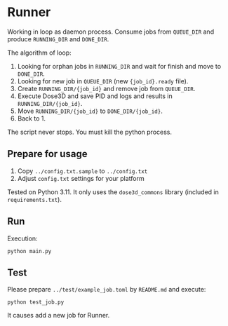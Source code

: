 # Runner

Working in loop as daemon process. Consume jobs from `QUEUE_DIR` and produce `RUNNING_DIR` and `DONE_DIR`.

The algorithm of loop:
1. Looking for orphan jobs in `RUNNING_DIR` and wait for finish and move to `DONE_DIR`.
2. Looking for new job in `QUEUE_DIR` (new `{job_id}.ready` file).
3. Create `RUNNING_DIR/{job_id}` and remove job from `QUEUE_DIR`.
4. Execute Dose3D and save PID and logs and results in `RUNNING_DIR/{job_id}`.
5. Move `RUNNING_DIR/{job_id}` to `DONE_DIR/{job_id}`.
6. Back to 1.

The script never stops. You must kill the python process.

## Prepare for usage

1. Copy `../config.txt.sample` to `../config.txt`
2. Adjust `config.txt` settings for your platform

Tested on Python 3.11. It only uses the `dose3d_commons` library (included in `requirements.txt`).

## Run
 
Execution:
```
python main.py
```

## Test

Please prepare `../test/example_job.toml` by `README.md` and execute:

```
python test_job.py
```

It causes add a new job for Runner.

